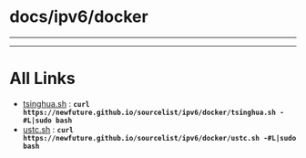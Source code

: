 
# docs/ipv6/docker
---



---

# All Links

* [tsinghua.sh](tsinghua.sh) : **`curl https://newfuture.github.io/sourcelist/ipv6/docker/tsinghua.sh -#L|sudo bash`** 
* [ustc.sh](ustc.sh) : **`curl https://newfuture.github.io/sourcelist/ipv6/docker/ustc.sh -#L|sudo bash`** 
